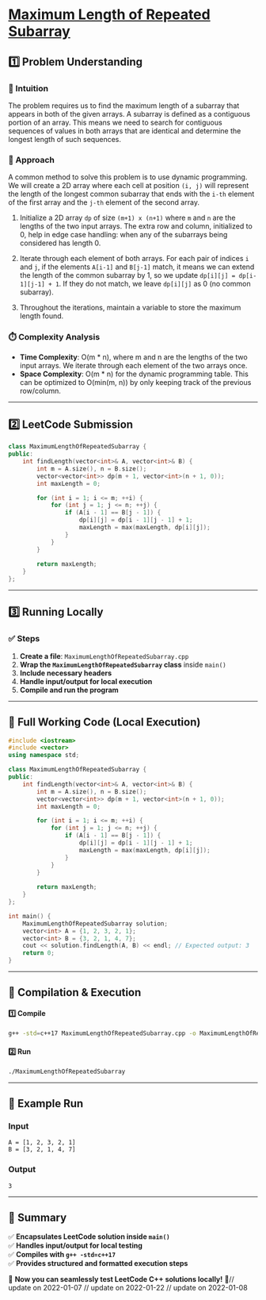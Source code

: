 # **[Maximum Length of Repeated Subarray](https://leetcode.com/problems/maximum-length-of-repeated-subarray/description/)**  

## **1️⃣ Problem Understanding**  
### **📌 Intuition**  
The problem requires us to find the maximum length of a subarray that appears in both of the given arrays. A subarray is defined as a contiguous portion of an array. This means we need to search for contiguous sequences of values in both arrays that are identical and determine the longest length of such sequences.  

### **🚀 Approach**  
A common method to solve this problem is to use dynamic programming. We will create a 2D array where each cell at position `(i, j)` will represent the length of the longest common subarray that ends with the `i-th` element of the first array and the `j-th` element of the second array.  

1. Initialize a 2D array `dp` of size `(m+1) x (n+1)` where `m` and `n` are the lengths of the two input arrays. The extra row and column, initialized to 0, help in edge case handling: when any of the subarrays being considered has length 0.
   
2. Iterate through each element of both arrays. For each pair of indices `i` and `j`, if the elements `A[i-1]` and `B[j-1]` match, it means we can extend the length of the common subarray by 1, so we update `dp[i][j] = dp[i-1][j-1] + 1`. If they do not match, we leave `dp[i][j]` as 0 (no common subarray).
   
3. Throughout the iterations, maintain a variable to store the maximum length found.

### **⏱️ Complexity Analysis**  
- **Time Complexity**: O(m * n), where m and n are the lengths of the two input arrays. We iterate through each element of the two arrays once.
- **Space Complexity**: O(m * n) for the dynamic programming table. This can be optimized to O(min(m, n)) by only keeping track of the previous row/column.

---  

## **2️⃣ LeetCode Submission**  
```cpp
class MaximumLengthOfRepeatedSubarray {
public:
    int findLength(vector<int>& A, vector<int>& B) {
        int m = A.size(), n = B.size();
        vector<vector<int>> dp(m + 1, vector<int>(n + 1, 0));
        int maxLength = 0;

        for (int i = 1; i <= m; ++i) {
            for (int j = 1; j <= n; ++j) {
                if (A[i - 1] == B[j - 1]) {
                    dp[i][j] = dp[i - 1][j - 1] + 1;
                    maxLength = max(maxLength, dp[i][j]);
                }
            }
        }
        
        return maxLength;
    }
};  
```  

---  

## **3️⃣ Running Locally**  
### **✅ Steps**  
1. **Create a file**: `MaximumLengthOfRepeatedSubarray.cpp`  
2. **Wrap the `MaximumLengthOfRepeatedSubarray` class** inside `main()`  
3. **Include necessary headers**  
4. **Handle input/output for local execution**  
5. **Compile and run the program**  

---  

## **📝 Full Working Code (Local Execution)**  
```cpp
#include <iostream>
#include <vector>
using namespace std;

class MaximumLengthOfRepeatedSubarray {
public:
    int findLength(vector<int>& A, vector<int>& B) {
        int m = A.size(), n = B.size();
        vector<vector<int>> dp(m + 1, vector<int>(n + 1, 0));
        int maxLength = 0;

        for (int i = 1; i <= m; ++i) {
            for (int j = 1; j <= n; ++j) {
                if (A[i - 1] == B[j - 1]) {
                    dp[i][j] = dp[i - 1][j - 1] + 1;
                    maxLength = max(maxLength, dp[i][j]);
                }
            }
        }
        
        return maxLength;
    }
};

int main() {
    MaximumLengthOfRepeatedSubarray solution;
    vector<int> A = {1, 2, 3, 2, 1};
    vector<int> B = {3, 2, 1, 4, 7};
    cout << solution.findLength(A, B) << endl; // Expected output: 3
    return 0;
}
```  

---  

## **🔧 Compilation & Execution**  
#### **1️⃣ Compile**  
```bash
g++ -std=c++17 MaximumLengthOfRepeatedSubarray.cpp -o MaximumLengthOfRepeatedSubarray
```  

#### **2️⃣ Run**  
```bash
./MaximumLengthOfRepeatedSubarray
```  

---  

## **🎯 Example Run**  
### **Input**  
```
A = [1, 2, 3, 2, 1]
B = [3, 2, 1, 4, 7]
```  
### **Output**  
```
3
```  

---  

## **📌 Summary**  
✅ **Encapsulates LeetCode solution inside `main()`**  
✅ **Handles input/output for local testing**  
✅ **Compiles with `g++ -std=c++17`**  
✅ **Provides structured and formatted execution steps**  

🚀 **Now you can seamlessly test LeetCode C++ solutions locally!** 🚀// update on 2022-01-07
// update on 2022-01-22
// update on 2022-01-08
